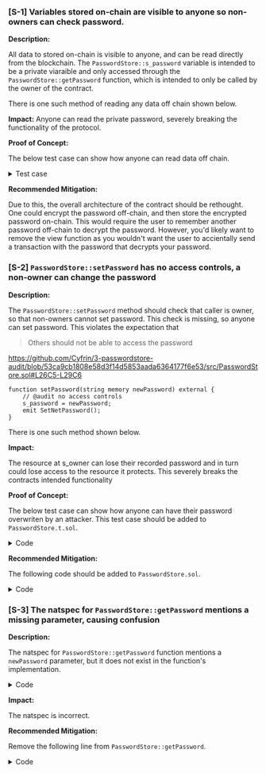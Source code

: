 ### [S-1] Variables stored on-chain are visible to anyone so non-owners can check password.

**Description:**

All data to stored on-chain is visible to anyone, and can be read directly from the blockchain. The `PasswordStore::s_password` variable is intended to be a private viaraible and only accessed through the `PasswordStore::getPassword` function, which is intended to only be called by the owner of the contract.

There is one such method of reading any data off chain shown below.

**Impact:** Anyone can read the private password, severely breaking the functionality of the protocol.

**Proof of Concept:**

The below test case can show how anyone can read data off chain.


<details>

<summary>Test case</summary>

1. Create a locally running chain
```bash
make anvil
```

2. Deploy the contract to the chain
```bash
make deploy
```

3. Run the storage tool.

We use `1` because this is the storage slot that correlates to `PasswordStore::s_password`.
```bash
cast storage <ADDRESS_HERE> ` --rpc-url http://127.0.0.1:8545
```

You'll get an output of `0x6d7950617373776f726400000000000000000000000000000000000000000014`.

4. You can parse that hex to a string with
```bash
cast
parse-bytes32-string 0x6d7950617373776f72640000000000
0000000000000000000000000000000014
```

and you'll get an output of
```bash
myPassword
```

</details>


**Recommended Mitigation:**

Due to this, the overall architecture of the contract should be rethought. One could encrypt the password off-chain, and then store the encrypted password on-chain. This would require the user to remember another password off-chain to decrypt the password. However, you'd likely want to remove the view function as you wouldn't want the user to accientally send a transaction with the password that decrypts your password.

### [S-2] `PasswordStore::setPassword` has no access controls, a non-owner can change the password

**Description:**

The `PasswordStore::setPassword` method should check that caller is owner, so that non-owners cannot set password. This check is missing, so anyone can set password. This violates the expectation that

> Others should not be able to access the password

https://github.com/Cyfrin/3-passwordstore-audit/blob/53ca9cb1808e58d3f14d5853aada6364177f6e53/src/PasswordStore.sol#L26C5-L29C6

```solidity
function setPassword(string memory newPassword) external {
    // @audit no access controls
    s_password = newPassword;
    emit SetNetPassword();
}
```

There is one such method shown below.

**Impact:**

The resource at s_owner can lose their recorded password and in turn could lose access to the resource it protects. This severely breaks the contracts intended functionality

**Proof of Concept:**

The below test case can show how anyone can have their password overwriten by an attacker. This test case should be added to `PasswordStore.t.sol`.

<details>

<summary>Code</summary>

```solidity
function test_review_non_owner_can_set_password(address attacker) public {
    vm.assume(attacker != owner);
    vm.prank(attacker);
    string memory expectedPassword = "attackPassword";
    passwordStore.setPassword(expectedPassword);

    vm.prank(owner);
    string memory actualPassword = passwordStore.getPassword();
    assertEq(actualPassword, expectedPassword);
}
```

</details>

**Recommended Mitigation:**

The following code should be added to `PasswordStore.sol`.

<details>

<summary>Code</summary>

```diff
function setPassword(string memory newPassword) external {
+   if (msg.sender != s_owner) {
+       revert PasswordStore__NotOwner();
+   }
    s_password = newPassword;
    emit SetNetPassword();
}
```

</details>

### [S-3] The natspec for `PasswordStore::getPassword` mentions a missing parameter, causing confusion

**Description:**

The natspec for `PasswordStore::getPassword` function mentions a `newPassword` parameter, but it does not exist in the function's implementation.

<details>

<summary>Code</summary>

```solidity
/*
  * @notice This allows only the owner to retrieve the password.
  * @param newPassword The new password to set.
  */
function getPassword() external view returns (string memory) {
    if (msg.sender != s_owner) {
        revert PasswordStore__NotOwner();
    }
    return s_password;
    }
```

</details>


**Impact:**

The natspec is incorrect.

**Recommended Mitigation:**

Remove the following line from `PasswordStore::getPassword`.

<details>

<summary>Code</summary>

```diff
/*
  * @notice This allows only the owner to retrieve the password.
- * @param newPassword The new password to set.
  */
function getPassword() external view returns (string memory) {
    if (msg.sender != s_owner) {
        revert PasswordStore__NotOwner();
    }
    return s_password;
    }
```

</details>
